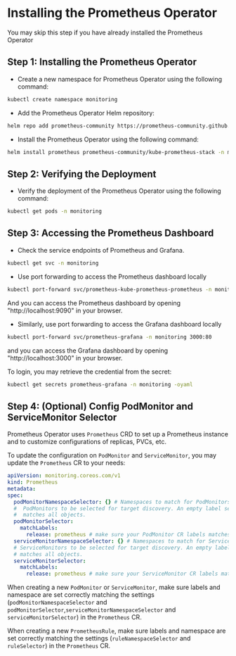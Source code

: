 # Installing the Prometheus Operator

You may skip this step if you have already installed the Prometheus Operator

## Step 1: Installing the Prometheus Operator

- Create a new namespace for Prometheus Operator using the following command:

```bash
kubectl create namespace monitoring
```

- Add the Prometheus Operator Helm repository:

```bash
helm repo add prometheus-community https://prometheus-community.github.io/helm-charts
```

- Install the Prometheus Operator using the following command:

```bash
helm install prometheus prometheus-community/kube-prometheus-stack -n monitoring --create-namespace
```

## Step 2: Verifying the Deployment

- Verify the deployment of the Prometheus Operator using the following command:

```bash
kubectl get pods -n monitoring
```

## Step 3: Accessing the Prometheus Dashboard

- Check the service endpoints of Prometheus and Grafana.

```bash
kubectl get svc -n monitoring
```

- Use port forwarding to access the Prometheus dashboard locally

```bash
kubectl port-forward svc/prometheus-kube-prometheus-prometheus -n monitoring 9090:9090
```

And you can access the Prometheus dashboard by opening "http://localhost:9090" in your browser.

- Similarly, use port forwarding to access the Grafana dashboard locally

```bash
kubectl port-forward svc/prometheus-grafana -n monitoring 3000:80
```

and you can access the Grafana dashboard by opening "http://localhost:3000" in your browser.

To login, you may retrieve the credential from the secret:

```bash
kubectl get secrets prometheus-grafana -n monitoring -oyaml
```

## Step 4: (Optional) Config PodMonitor and ServiceMonitor Selector

Prometheus Operator uses `Prometheus` CRD to set up a Prometheus instance and to customize configurations of replicas, PVCs, etc.

To update the configuration on `PodMonitor` and `ServiceMonitor`, you may update the `Prometheus` CR to your needs:

```yaml
apiVersion: monitoring.coreos.com/v1
kind: Prometheus
metadata:
spec:
  podMonitorNamespaceSelector: {} # Namespaces to match for PodMonitors discovery
  #  PodMonitors to be selected for target discovery. An empty label selector
  #  matches all objects.
  podMonitorSelector:
    matchLabels:
      release: prometheus # make sure your PodMonitor CR labels matches the selector
  serviceMonitorNamespaceSelector: {} # Namespaces to match for ServiceMonitors discovery
  # ServiceMonitors to be selected for target discovery. An empty label selector
  # matches all objects.
  serviceMonitorSelector:
    matchLabels:
      release: prometheus # make sure your ServiceMonitor CR labels matches the selector
```

When creating a new `PodMonitor` or `ServiceMonitor`, make sure labels and namespace are set correctly matching the settings (`podMonitorNamespaceSelector` and `podMonitorSelector`,`serviceMonitorNamespaceSelector` and `serviceMonitorSelector`) in the `Prometheus` CR.

When creating a new `PrometheusRule`, make sure labels and namespace are set correctly matching the settings (`ruleNamespaceSelector` and `ruleSelector`) in the `Prometheus` CR.
